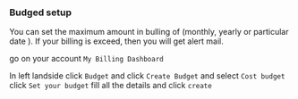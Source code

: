 ### Budged setup

You can set the maximum amount in bulling of (monthly, yearly or particular date ). If your billing is exceed, then you will get alert mail.

go on your account `My Billing Dashboard` <br/>

In left landside click `Budget` and click `Create Budget` and select `Cost budget` click `Set your budget` fill all the details and click `create`